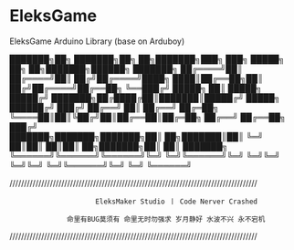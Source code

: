 # EleksGame
EleksGame Arduino Library (base on Arduboy)

███████╗██╗     ███████╗██╗  ██╗███████╗███╗   ███╗ █████╗ ██╗  ██╗███████╗██████╗     ███████╗
██╔════╝██║     ██╔════╝██║ ██╔╝██╔════╝████╗ ████║██╔══██╗██║ ██╔╝██╔════╝██╔══██╗    ╚══███╔╝
█████╗  ██║     █████╗  █████╔╝ ███████╗██╔████╔██║███████║█████╔╝ █████╗  ██████╔╝      ███╔╝ 
██╔══╝  ██║     ██╔══╝  ██╔═██╗ ╚════██║██║╚██╔╝██║██╔══██║██╔═██╗ ██╔══╝  ██╔══██╗     ███╔╝  
███████╗███████╗███████╗██║  ██╗███████║██║ ╚═╝ ██║██║  ██║██║  ██╗███████╗██║  ██║    ███████╗
╚══════╝╚══════╝╚══════╝╚═╝  ╚═╝╚══════╝╚═╝     ╚═╝╚═╝  ╚═╝╚═╝  ╚═╝╚══════╝╚═╝  ╚═╝    ╚══════╝          


//////////////////////////////////////////////////////////////////////////////////////

                         EleksMaker Studio 丨 Code Nerver Crashed

                  命里有BUG莫须有 命里无时勿强求 岁月静好 水波不兴 永不宕机

//////////////////////////////////////////////////////////////////////////////////////
